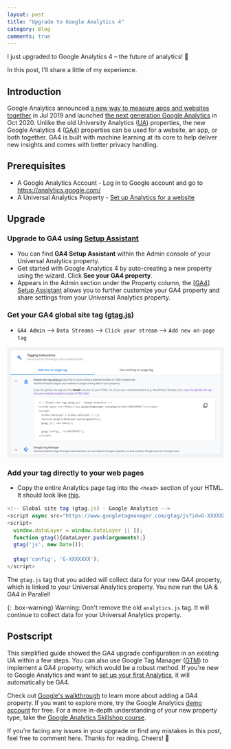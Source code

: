 ```yaml
---
layout: post
title: "Upgrade to Google Analytics 4"
category: Blog
comments: true
---
```

I just upgraded to Google Analytics 4 – the future of analytics! 🔮

In this post, I'll share a little of my experience.

## Introduction

Google Analytics announced [a new way to measure apps and websites together](https://blog.google/products/marketingplatform/analytics/new-way-unify-app-and-website-measurement-google-analytics/) in Jul 2019 and launched [the next generation Google Analytics](https://blog.google/products/marketingplatform/analytics/new_google_analytics/) in Oct 2020. Unlike the old University Analytics ([UA](https://support.google.com/analytics/answer/10220206)) properties, the new Google Analytics 4 ([GA4](https://support.google.com/analytics/answer/10089681)) properties can be used for a website, an app, or both together. GA4 is built with machine learning at its core to help deliver new insights and comes with better privacy handling.

## Prerequisites

- A Google Analytics Account - Log in to Google account and go to <https://analytics.google.com/>
- A Universal Analytics Property - [Set up Analytics for a website](https://support.google.com/analytics/answer/10269537)

## Upgrade

### Upgrade to GA4 using [Setup Assistant](https://support.google.com/analytics/answer/10312255)
- You can find **GA4 Setup Assistant** within the Admin console of your Universal Analytics property.
- Get started with Google Analytics 4 by auto-creating a new property using the wizard. Click **See your GA4 property**.
- Appears in the Admin section under the Property column, the [[GA4] Setup Assistant](https://support.google.com/analytics/answer/10110290) allows you to further customize your GA4 property and share settings from your Universal Analytics property.

### Get your GA4 global site tag ([gtag.js](https://support.google.com/analytics/answer/10220869))

- `GA4 Admin` --> `Data Streams` --> `Click your stream` --> `Add new on-page tag`

![gtag.js](/blog/assets/images/gtag.png)

### Add your tag directly to your web pages

- Copy the entire Analytics page tag into the `<head>` section of your HTML. It should look like [this](https://github.com/qiaohuang/qiaohuang.github.io/blob/master/_includes/google-analytics.html "This link takes you to my google-analytics source code").

```javascript
<!-- Global site tag (gtag.js) - Google Analytics -->
<script async src="https://www.googletagmanager.com/gtag/js?id=G-XXXXXXX"></script>
<script>
  window.dataLayer = window.dataLayer || [];
  function gtag(){dataLayer.push(arguments);}
  gtag('js', new Date());

  gtag('config', 'G-XXXXXXX');
</script>
```

The `gtag.js` tag that you added will collect data for your new GA4 property, which is linked to your Universal Analytics property. You now run the UA & GA4 in Parallel!

{: .box-warning}
Warning: Don't remove the old `analytics.js` tag. It will continue to collect data for your Universal Analytics property.

## Postscript

This simplified guide showed the GA4 upgrade configuration in an existing UA within a few steps. You can also use Google Tag Manager ([GTM](https://support.google.com/tagmanager/answer/6102821)) to implement a GA4 property, which would be a robust method. If you're new to Google Analytics and want to [set up your first Analytics](https://support.google.com/analytics/answer/9306384), it will automatically be GA4.

Check out [Google's walkthrough](https://support.google.com/analytics/answer/9744165) to learn more about adding a GA4 property. If you want to explore more, try the Google Analytics [demo account](https://support.google.com/analytics/answer/6367342) for free. For a more in-depth understanding of your new property type, take the [Google Analytics Skillshop course](https://skillshop.exceedlms.com/student/path/66729/).

If you're facing any issues in your upgrade or find any mistakes in this post, feel free to comment here. Thanks for reading. Cheers! 🍻